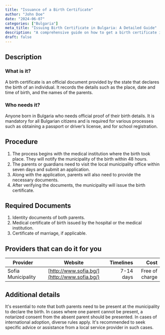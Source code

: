 ```yaml
---
title: "Issuance of a Birth Certificate"
author: "John Doe"
date: "2024-06-07"
categories: ["Bulgaria"]
meta_title: "Issuing Birth Certificate in Bulgaria: A Detailed Guide"
description: "A comprehensive guide on how to get a birth certificate issued in Bulgaria. We outline the steps, documents required and the costs involved."
draft: false
---
```


## Description

### What is it?
A birth certificate is an official document provided by the state that declares the birth of an individual. It records the details such as the place, date and time of birth, and the names of the parents.

### Who needs it?
Anyone born in Bulgaria who needs official proof of their birth details. It is mandatory for all Bulgarian citizens and is required for various processes such as obtaining a passport or driver’s license, and for school registration.

## Procedure

1. The process begins with the medical institution where the birth took place. They will notify the municipality of the birth within 48 hours.
2. The parents or guardians need to visit the local municipality office within seven days and submit an application.
3. Along with the application, parents will also need to provide the necessary documents.
4. After verifying the documents, the municipality will issue the birth certificate.

## Required Documents

1. Identity documents of both parents.
2. Medical certificate of birth issued by the hospital or the medical institution.
3. Certificate of marriage, if applicable.

## Providers that can do it for you

| Provider          |     Website     |     Timelines |       Cost  |
| --------------- |:-------------:| -------------:| -------------: |
| Sofia Municipality | [http://www.sofia.bg/](http://www.sofia.bg/) | 7-14 days | Free of charge |

## Additional details

It's essential to note that both parents need to be present at the municipality to declare the birth. In cases where one parent cannot be present, a notarized consent from the absent parent should be presented. In cases of international adoption, diverse rules apply. It's recommended to seek specific advice or assistance from a local service provider in such cases.